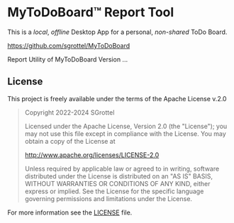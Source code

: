 ﻿# MyToDoBoard™ Report Tool
This is a _local_, _offline_ Desktop App for a personal, _non-shared_ ToDo Board.

https://github.com/sgrottel/MyToDoBoard

Report Utility of MyToDoBoard
Version ...

## License
This project is freely available under the terms of the Apache License v.2.0

> Copyright 2022-2024 SGrottel
> 
> Licensed under the Apache License, Version 2.0 (the "License");
> you may not use this file except in compliance with the License.
> You may obtain a copy of the License at
>
> http://www.apache.org/licenses/LICENSE-2.0
>
> Unless required by applicable law or agreed to in writing, software
> distributed under the License is distributed on an "AS IS" BASIS,
> WITHOUT WARRANTIES OR CONDITIONS OF ANY KIND, either express or implied.
> See the License for the specific language governing permissions and
> limitations under the License.

For more information see the [LICENSE](./LICENSE) file.

